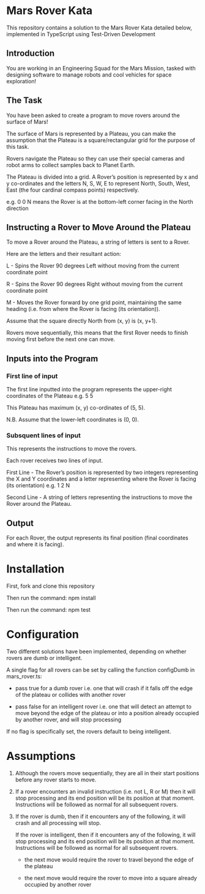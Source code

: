 # Mars Rover Kata

This repository contains a solution to the Mars Rover Kata detailed below, implemented in TypeScript using Test-Driven Development

## Introduction

You are working in an Engineering Squad for the Mars Mission, tasked with designing software to manage robots and cool vehicles for space exploration!

## The Task

You have been asked to create a program to move rovers around the surface of Mars!

The surface of Mars is represented by a Plateau, you can make the assumption that the Plateau is a square/rectangular grid for the purpose of this task.

Rovers navigate the Plateau so they can use their special cameras and robot arms to collect samples back to Planet Earth.

The Plateau is divided into a grid. A Rover’s position is represented by x and y co-ordinates and the letters N, S, W, E to represent North, South, West, East (the four cardinal compass points) respectively.

e.g. 0 0 N means the Rover is at the bottom-left corner facing in the North direction

## Instructing a Rover to Move Around the Plateau

To move a Rover around the Plateau, a string of letters is sent to a Rover.

Here are the letters and their resultant action:

L - Spins the Rover 90 degrees Left without moving from the current coordinate point

R - Spins the Rover 90 degrees Right without moving from the current coordinate point

M - Moves the Rover forward by one grid point, maintaining the same heading (i.e. from where the Rover is facing (its orientation)).

Assume that the square directly North from (x, y) is (x, y+1).

Rovers move sequentially, this means that the first Rover needs to finish moving first before the next one can move.

## Inputs into the Program

### First line of input

The first line inputted into the program represents the upper-right coordinates of the Plateau e.g. 5 5

This Plateau has maximum (x, y) co-ordinates of (5, 5).

N.B. Assume that the lower-left coordinates is (0, 0).

### Subsquent lines of input

This represents the instructions to move the rovers.

Each rover receives two lines of input.

First Line - The Rover’s position is represented by two integers representing the X and Y coordinates and a letter representing where the Rover is facing (its orientation) e.g. 1 2 N

Second Line - A string of letters representing the instructions to move the Rover around the Plateau.

## Output

For each Rover, the output represents its final position (final coordinates and where it is facing).

# Installation

First, fork and clone this repository

Then run the command: npm install

Then run the command: npm test

# Configuration

Two different solutions have been implemented, depending on whether rovers are dumb or intelligent.

A single flag for all rovers can be set by calling the function configDumb in mars_rover.ts:

- pass true for a dumb rover i.e. one that will crash if it falls off the edge of the plateau or collides with another rover

- pass false for an intelligent rover i.e. one that will detect an attempt to move beyond the edge of the plateau or into a position already occupied by another rover, and will stop processing

If no flag is specifically set, the rovers default to being intelligent.

# Assumptions

1. Although the rovers move sequentially, they are all in their start positions before any rover starts to move.

2. If a rover encounters an invalid instruction (i.e. not L, R or M) then it will stop processing and its end position will be its position at that moment.  Instructions will be followed as normal for all subsequent rovers.

2. If the rover is dumb, then if it encounters any of the following, it will crash and all processing will stop.
   
   If the rover is intelligent, then if it encounters any of the following, it will stop processing and its end position will be its position at that moment.  Instructions will be followed as normal for all subsequent rovers.
   
   - the next move would require the rover to travel beyond the edge of the plateau
 
   - the next move would require the rover to move into a square already occupied by another rover
